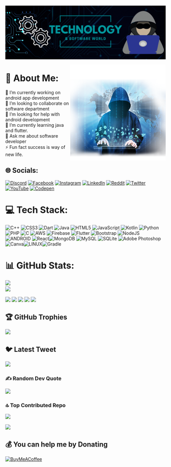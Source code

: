 <!---
RAHUL-HACKER-HACKER/RAHUL-HACKER-HACKER is a ✨ special ✨ repository because its `README.md` (this file) appears on your GitHub profile.
You can click the Preview link to take a look at your changes.
--->
![logo](https://github.com/RAHUL-HACKER-HACKER/images/blob/master/hacker.gif)

<img align="right" alr="coding" width="300" height="300" src="https://github.com/RAHUL-HACKER-HACKER/images/blob/master/hacker2.png"></img>

# 💫 About Me:
🔭 I’m currently working on android app development<br>👯 I’m looking to collaborate on software department<br>🤝 I’m looking for help with android development<br>🌱 I’m currently learning java and flutter.<br>💬 Ask me about software developer<br>⚡ Fun fact success is way of new life.


## 🌐 Socials:
[![Discord](https://img.shields.io/badge/Discord-%237289DA.svg?logo=discord&logoColor=white)](https://discord.gg/https://discord.com/channels/@me) [![Facebook](https://img.shields.io/badge/Facebook-%231877F2.svg?logo=Facebook&logoColor=white)](https://facebook.com/https://www.facebook.com/profile) [![Instagram](https://img.shields.io/badge/Instagram-%23E4405F.svg?logo=Instagram&logoColor=white)](https://instagram.com/https://www.instagram.com/rahul841501/) [![LinkedIn](https://img.shields.io/badge/LinkedIn-%230077B5.svg?logo=linkedin&logoColor=white)](https://linkedin.com/in/https://www.linkedin.com/in/rahul-kumar-a01832251/) [![Reddit](https://img.shields.io/badge/Reddit-%23FF4500.svg?logo=Reddit&logoColor=white)](https://reddit.com/user/https://github.com/RAHUL-HACKER-HACKER) [![Twitter](https://img.shields.io/badge/Twitter-%231DA1F2.svg?logo=Twitter&logoColor=white)](https://twitter.com/https://twitter.com/home) [![YouTube](https://img.shields.io/badge/YouTube-%23FF0000.svg?logo=YouTube&logoColor=white)](https://youtube.com/@https://www.youtube.com/@arstudy4682) [![Codepen](https://img.shields.io/badge/Codepen-000000?style=for-the-badge&logo=codepen&logoColor=white)](https://codepen.io/https://rahul/hacker) 

# 💻 Tech Stack:
![C++](https://img.shields.io/badge/c++-%2300599C.svg?style=for-the-badge&logo=c%2B%2B&logoColor=white) ![CSS3](https://img.shields.io/badge/css3-%231572B6.svg?style=for-the-badge&logo=css3&logoColor=white) ![Dart](https://img.shields.io/badge/dart-%230175C2.svg?style=for-the-badge&logo=dart&logoColor=white) ![Java](https://img.shields.io/badge/java-%23ED8B00.svg?style=for-the-badge&logo=java&logoColor=white) ![HTML5](https://img.shields.io/badge/html5-%23E34F26.svg?style=for-the-badge&logo=html5&logoColor=white) ![JavaScript](https://img.shields.io/badge/javascript-%23323330.svg?style=for-the-badge&logo=javascript&logoColor=%23F7DF1E) ![Kotlin](https://img.shields.io/badge/kotlin-%230095D5.svg?style=for-the-badge&logo=kotlin&logoColor=white) ![Python](https://img.shields.io/badge/python-3670A0?style=for-the-badge&logo=python&logoColor=ffdd54) ![PHP](https://img.shields.io/badge/php-%23777BB4.svg?style=for-the-badge&logo=php&logoColor=white) ![C](https://img.shields.io/badge/c-%2300599C.svg?style=for-the-badge&logo=c&logoColor=white) ![AWS](https://img.shields.io/badge/AWS-%23FF9900.svg?style=for-the-badge&logo=amazon-aws&logoColor=white) ![Firebase](https://img.shields.io/badge/firebase-%23039BE5.svg?style=for-the-badge&logo=firebase) ![Flutter](https://img.shields.io/badge/Flutter-%2302569B.svg?style=for-the-badge&logo=Flutter&logoColor=white) ![Bootstrap](https://img.shields.io/badge/bootstrap-%23563D7C.svg?style=for-the-badge&logo=bootstrap&logoColor=white) ![NodeJS](https://img.shields.io/badge/node.js-6DA55F?style=for-the-badge&logo=node.js&logoColor=white) ![ANDROID](https://img.shields.io/badge/android-%2320232a.svg?style=for-the-badge&logo=android&logoColor=%a4c639) ![React](https://img.shields.io/badge/react-%2320232a.svg?style=for-the-badge&logo=react&logoColor=%2361DAFB)![MongoDB](https://img.shields.io/badge/MongoDB-%234ea94b.svg?style=for-the-badge&logo=mongodb&logoColor=white) ![MySQL](https://img.shields.io/badge/mysql-%2300f.svg?style=for-the-badge&logo=mysql&logoColor=white) ![SQLite](https://img.shields.io/badge/sqlite-%2307405e.svg?style=for-the-badge&logo=sqlite&logoColor=white) ![Adobe Photoshop](https://img.shields.io/badge/adobephotoshop-%2331A8FF.svg?style=for-the-badge&logo=adobephotoshop&logoColor=white) ![Canva](https://img.shields.io/badge/Canva-%2300C4CC.svg?style=for-the-badge&logo=Canva&logoColor=white)![LINUX](https://img.shields.io/badge/Linux-FCC624?style=for-the-badge&logo=linux&logoColor=black)![Gradle](https://img.shields.io/badge/Gradle-02303A.svg?style=for-the-badge&logo=Gradle&logoColor=white)
# 📊 GitHub Stats:

![](https://github-readme-streak-stats.herokuapp.com/?user=RAHUL-HACKER-HACKER&theme=radical&hide_border=false)<br/>
![](https://github-readme-stats.vercel.app/api/top-langs/?username=RAHUL-HACKER-HACKER&theme=radical&hide_border=false&include_all_commits=true&count_private=true&layout=compact)

![](http://github-profile-summary-cards.vercel.app/api/cards/profile-details?username=RAHUL-HACKER-HACKER&theme=algolia)
![](http://github-profile-summary-cards.vercel.app/api/cards/repos-per-language?username=RAHUL-HACKER-HACKER&theme=algolia)
![](http://github-profile-summary-cards.vercel.app/api/cards/most-commit-language?username=RAHUL-HACKER-HACKER&theme=algolia)
![](http://github-profile-summary-cards.vercel.app/api/cards/productive-time?username=RAHUL-HACKER-HACKER&theme=algolia&utcOffset=8)
![](http://github-profile-summary-cards.vercel.app/api/cards/stats?username=RAHUL-HACKER-HACKER&theme=algolia)

## 🏆 GitHub Trophies
![](https://github-profile-trophy.vercel.app/?username=RAHUL-HACKER-HACKER&theme=discord&no-frame=false&no-bg=false&margin-w=4)

## 🐦 Latest Tweet
[![](https://gtce.itsvg.in/api?username=https://twitter.com/home)](https://github.com/VishwaGauravIn/github-twitter-card-embed)

### ✍️ Random Dev Quote
![](https://quotes-github-readme.vercel.app/api?type=horizontal&theme=radical)

### 🔝 Top Contributed Repo
![](https://github-contributor-stats.vercel.app/api?username=RAHUL-HACKER-HACKER&limit=5&theme=dark&combine_all_yearly_contributions=true)

[![](https://visitcount.itsvg.in/api?id=RAHUL-HACKER-HACKER&icon=0&color=0)](https://visitcount.itsvg.in)

  ## 💰 You can help me by Donating
  [![BuyMeACoffee](https://img.shields.io/badge/Buy%20Me%20a%20Coffee-ffdd00?style=for-the-badge&logo=buy-me-a-coffee&logoColor=black)](https://buymeacoffee.com/rk7261888792@paytm) 

  
<!-- Proudly created with GPRM ( https://gprm.itsvg.in ) -->
